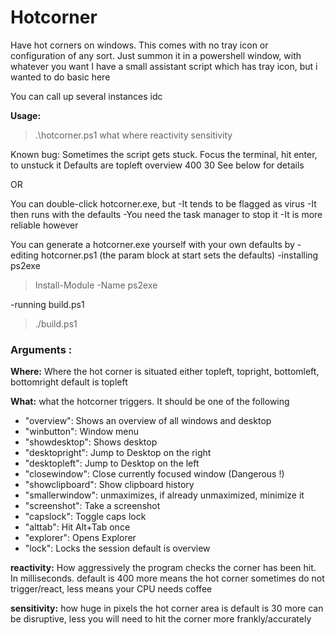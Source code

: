 # Hotcorner

Have hot corners on windows.
This comes with no tray icon or configuration of any sort. Just summon it in a powershell window, with whatever you want
I have a small assistant script which has tray icon, but i wanted to do basic here

You can call up several instances idc


**Usage:**
> .\hotcorner.ps1 what where reactivity sensitivity

Known bug: Sometimes the script gets stuck. Focus the terminal, hit enter, to unstuck it
Defaults are topleft overview 400 30
See below for details


OR

You can double-click hotcorner.exe, but 
-It tends to be flagged as virus
-It then runs with the defaults
-You need the task manager to stop it
-It is more reliable however

You can generate a hotcorner.exe yourself with your own defaults by
-editing hotcorner.ps1 (the param block at start sets the defaults)
-installing ps2exe
> Install-Module -Name ps2exe

-running build.ps1
> ./build.ps1



### Arguments :

**Where:** Where the hot corner is situated
either topleft, topright, bottomleft, bottomright
default is topleft

**What:** what the hotcorner triggers. It should be one of the following
-    "overview": Shows an overview of all windows and desktop
-    "winbutton": Window menu
-    "showdesktop": Shows desktop
-    "desktopright": Jump to Desktop on the right
-    "desktopleft": Jump to Desktop on the left
-    "closewindow": Close currently focused window (Dangerous !)
-    "showclipboard": Show clipboard history
-    "smallerwindow": unmaximizes, if already unmaximized, minimize it
-    "screenshot": Take a screenshot
-    "capslock": Toggle caps lock
-    "alttab": Hit Alt+Tab once
-    "explorer": Opens Explorer
-    "lock": Locks the session
default is overview


**reactivity:** How aggressively the program checks the corner has been hit. In milliseconds.
default is 400
more means the hot corner sometimes do not trigger/react, less means your CPU needs coffee

**sensitivity:** how huge in pixels the hot corner area is
default is 30
more can be disruptive, less you will need to hit the corner more frankly/accurately